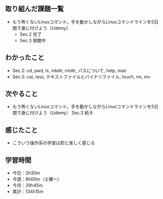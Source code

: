 ## 取り組んだ課題一覧
- もう怖くないLinuxコマンド。手を動かしながらLinuxコマンドラインを5日間で身に付けよう（Udemy）
    - Sec.2 完了
    - Sec.3 視聴中
## わかったこと
- Sec.2: cd, pwd, ls, mkdir, rmdir, パスについて, help, man
- Sec.3: cat, less, テキストファイルとバイナリファイル, touch, rm, mv
## 次やること
- もう怖くないLinuxコマンド。手を動かしながらLinuxコマンドラインを5日間で身に付けよう（Udemy） Sec.3 続き
## 感じたこと
- こういう操作系の学習は割と楽しく感じる
## 学習時間
- 今日：2h30m
- 今週：6h00m（土曜〜）
- 今月：29h45m
- 累計：134h15m
